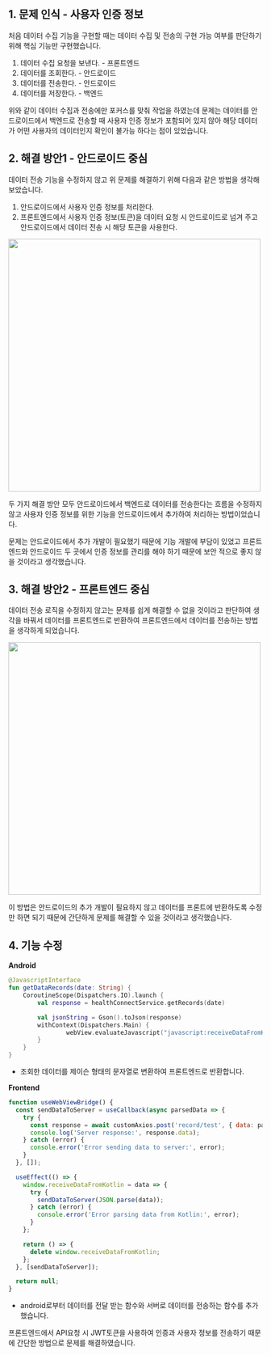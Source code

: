 ## 1. 문제 인식 - 사용자 인증 정보

처음 데이터 수집 기능을 구현할 때는 데이터 수집 및 전송의 구현 가능 여부를 판단하기 위해 핵심 기능만 구현했습니다.

1. 데이터 수집 요청을 보낸다. - 프론트엔드
2. 데이터를 조회한다. - 안드로이드
3. 데이터를 전송한다. - 안드로이드
4. 데이터를 저장한다. - 백엔드

위와 같이 데이터 수집과 전송에만 포커스를 맞춰 작업을 하였는데 문제는 데이터를 안드로이드에서 백엔드로 전송할 때 사용자 인증 정보가 포함되어 있지 않아 해당 데이터가 어떤 사용자의 데이터인지 확인이 불가능 하다는 점이 있었습니다.

## 2. 해결 방안1 - 안드로이드 중심

데이터 전송 기능을 수정하지 않고 위 문제를 해결하기 위해 다음과 같은 방법을 생각해 보았습니다.

1. 안드로이드에서 사용자 인증 정보를 처리한다.
2. 프론트엔드에서 사용자 인증 정보(토큰)을 데이터 요청 시 안드로이드로 넘겨 주고 안드로이드에서 데이터 전송 시 해당 토큰을 사용한다.

<img src="https://github.com/user-attachments/assets/6e71ace7-e92d-4704-a267-1af1f9b92dce" width="500">


두 가지 해결 방안 모두 안드로이드에서 백엔드로 데이터를 전송한다는 흐름을 수정하지 않고 사용자 인증 정보를 위한 기능을 안드로이드에서 추가하여 처리하는 방법이었습니다.

문제는 안드로이드에서 추가 개발이 필요했기 때문에 기능 개발에 부담이 있었고 프론트엔드와 안드로이드 두 곳에서 인증 정보를 관리를 해야 하기 때문에 보안 적으로 좋지 않을 것이라고 생각했습니다.

## 3. 해결 방안2 - 프론트엔드 중심

데이터 전송 로직을 수정하지 않고는 문제를 쉽게 해결할 수 없을 것이라고 판단하여 생각을 바꿔서 데이터를 프론트엔드로 반환하여 프론트엔드에서 데이터를 전송하는 방법을 생각하게 되었습니다.

<img src="https://github.com/user-attachments/assets/71668213-7316-4691-b235-72c3d19cc56f" width="500">

이 방법은 안드로이드의 추가 개발이 필요하지 않고 데이터를 프론트에 반환하도록 수정만 하면 되기 때문에 간단하게 문제를 해결할 수 있을 것이라고 생각했습니다.

## 4. 기능 수정

**Android**

```kotlin
@JavascriptInterface
fun getDataRecords(date: String) {
    CoroutineScope(Dispatchers.IO).launch {
        val response = healthConnectService.getRecords(date)

        val jsonString = Gson().toJson(response)
        withContext(Dispatchers.Main) {
		        webView.evaluateJavascript("javascript:receiveDataFromKotlin('$data')", null)
        }
    }
}
```

- 조회한 데이터를 제이슨 형태의 문자열로 변환하여 프론트엔드로 반환합니다.

**Frontend**

```jsx
function useWebViewBridge() {
  const sendDataToServer = useCallback(async parsedData => {
    try {
      const response = await customAxios.post('record/test', { data: parsedData.flat() });
      console.log('Server response:', response.data);
    } catch (error) {
      console.error('Error sending data to server:', error);
    }
  }, []);

  useEffect(() => {
    window.receiveDataFromKotlin = data => {
      try {
        sendDataToServer(JSON.parse(data));
      } catch (error) {
        console.error('Error parsing data from Kotlin:', error);
      }
    };

    return () => {
      delete window.receiveDataFromKotlin;
    };
  }, [sendDataToServer]);

  return null;
}
```

- android로부터 데이터를 전달 받는 함수와 서버로 데이터를 전송하는 함수를 추가했습니다.

프론트엔드에서 API요청 시 JWT토큰을 사용하여 인증과 사용자 정보를 전송하기 때문에 간단한 방법으로 문제를 해결하였습니다.

